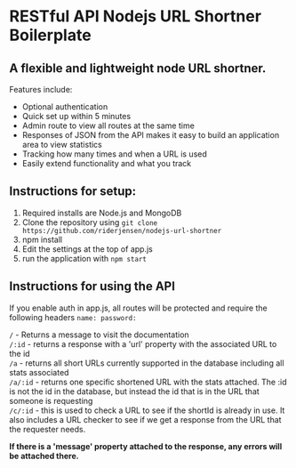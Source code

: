 # RESTful API Nodejs URL Shortner Boilerplate

## A flexible and lightweight node URL shortner. 

Features include:

* Optional authentication
* Quick set up within 5 minutes
* Admin route to view all routes at the same time
* Responses of JSON from the API makes it easy to build an application area to view statistics
* Tracking how many times and when a URL is used
* Easily extend functionality and what you track

## Instructions for setup:

1. Required installs are Node.js and MongoDB
2. Clone the repository using `git clone https://github.com/riderjensen/nodejs-url-shortner`
3. npm install
4. Edit the settings at the top of app.js
5. run the application with `npm start`

## Instructions for using the API

If you enable auth in app.js, all routes will be protected and require the following headers
`
  name:
  password:
`

`/` - Returns a message to visit the documentation <br />
`/:id` - returns a response with a 'url' property with the associated URL to the id <br />
`/a` - returns all short URLs currently supported in the database including all stats associated <br />
`/a/:id` - returns one specific shortened URL with the stats attached. The :id is not the id in the database, but instead the id that is in the URL that someone is requesting <br />
`/c/:id` - this is used to check a URL to see if the shortId is already in use. It also includes a URL checker to see if we get a response from the URL that the requester needs. <br />

<strong>If there is a 'message' property attached to the response, any errors will be attached there.</strong>
